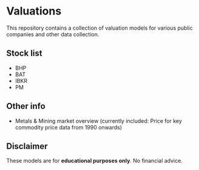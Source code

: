 # Valuations
This repository contains a collection of valuation models for various public companies and other data collection.

## Stock list
- BHP
- BAT
- IBKR
- PM

## Other info
- Metals & Mining market overview (currently included: Price for key commodity price data from 1990 onwards)

## Disclaimer
These models are for **educational purposes only**. No financial advice.